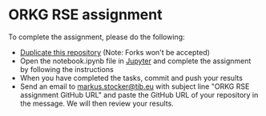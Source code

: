 # ORKG RSE assignment

To complete the assignment, please do the following:

* [Duplicate this repository](https://help.github.com/en/articles/duplicating-a-repository) (Note: Forks won't be accepted)
* Open the notebook.ipynb file in [Jupyter](http://jupyter.org) and complete the assignment by following the instructions
* When you have completed the tasks, commit and push your results
* Send an email to markus.stocker@tib.eu with subject line "ORKG RSE assignment GitHub URL" and paste the GitHub URL of your repository in the message. We will then review your results.
